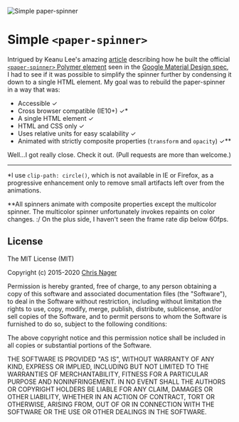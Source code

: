 ![Simple paper-spinner](../gh-pages/simple-paper-spinner.gif)

# Simple `<paper-spinner>`

Intrigued by Keanu Lee's amazing [article](//blog.keanulee.com/2014/10/20/the-tale-of-three-spinners.html) describing how he built the official [`<paper-spinner>` Polymer element](//polymer.github.io/paper-spinner/components/paper-spinner/demo.html) seen in the [Google Material Design spec](//www.google.com/design/spec/components/progress-activity.html), I had to see if it was possible to simplify the spinner further by condensing it down to a single HTML element. My goal was to rebuild the paper-spinner in a way that was:

*   Accessible ✓
*   Cross browser compatible (IE10+) ✓*
*   A single HTML element ✓
*   HTML and CSS only ✓
*   Uses relative units for easy scalability ✓
*   Animated with strictly composite properties (`transform` and `opacity`) ✓**

Well…I got really close. Check it out. (Pull requests are more than welcome.)

* * *

*I use `clip-path: circle()`, which is not available in IE or Firefox, as a progressive enhancement only to remove small artifacts left over from the animations.

**All spinners animate with composite properties except the multicolor spinner. The multicolor spinner unfortunately invokes repaints on color changes. :/ On the plus side, I haven't seen the frame rate dip below 60fps.



## License

The MIT License (MIT)

Copyright (c) 2015-2020 [Chris Nager](https://twitter.com/chrisnager)

Permission is hereby granted, free of charge, to any person obtaining a copy
of this software and associated documentation files (the "Software"), to deal
in the Software without restriction, including without limitation the rights
to use, copy, modify, merge, publish, distribute, sublicense, and/or sell
copies of the Software, and to permit persons to whom the Software is
furnished to do so, subject to the following conditions:

The above copyright notice and this permission notice shall be included in all
copies or substantial portions of the Software.

THE SOFTWARE IS PROVIDED "AS IS", WITHOUT WARRANTY OF ANY KIND, EXPRESS OR
IMPLIED, INCLUDING BUT NOT LIMITED TO THE WARRANTIES OF MERCHANTABILITY,
FITNESS FOR A PARTICULAR PURPOSE AND NONINFRINGEMENT. IN NO EVENT SHALL THE
AUTHORS OR COPYRIGHT HOLDERS BE LIABLE FOR ANY CLAIM, DAMAGES OR OTHER
LIABILITY, WHETHER IN AN ACTION OF CONTRACT, TORT OR OTHERWISE, ARISING FROM,
OUT OF OR IN CONNECTION WITH THE SOFTWARE OR THE USE OR OTHER DEALINGS IN THE
SOFTWARE.
